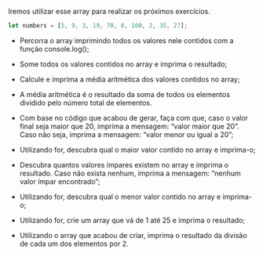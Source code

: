 Iremos utilizar esse array para realizar os próximos exercícios.

```javascript
let numbers = [5, 9, 3, 19, 70, 8, 100, 2, 35, 27];
```

* Percorra o array imprimindo todos os valores nele contidos com a função console.log();

* Some todos os valores contidos no array e imprima o resultado;

* Calcule e imprima a média aritmética dos valores contidos no array;

* A média aritmética é o resultado da soma de todos os elementos dividido pelo número total de elementos.

* Com base no código que acabou de gerar, faça com que, caso o valor final seja maior que 20, imprima a mensagem: “valor maior que 20”. Caso não seja, imprima a mensagem: “valor menor ou igual a 20”;

* Utilizando for, descubra qual o maior valor contido no array e imprima-o;

* Descubra quantos valores ímpares existem no array e imprima o resultado. Caso não exista nenhum, imprima a mensagem: “nenhum valor ímpar encontrado”;

* Utilizando for, descubra qual o menor valor contido no array e imprima-o;

* Utilizando for, crie um array que vá de 1 até 25 e imprima o resultado;

* Utilizando o array que acabou de criar, imprima o resultado da divisão de cada um dos elementos por 2.
